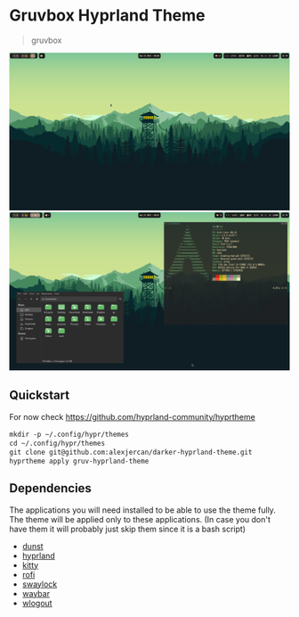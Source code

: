# Gruvbox Hyprland Theme

> gruvbox

<div align="center">

![fullscreen](./.resources/fullscreen.png)
![neofetch](./.resources/neofetch.png)

</div>

## Quickstart

For now check <https://github.com/hyprland-community/hyprtheme>

```console
mkdir -p ~/.config/hypr/themes
cd ~/.config/hypr/themes
git clone git@github.com:alexjercan/darker-hyprland-theme.git
hyprtheme apply gruv-hyprland-theme
```

## Dependencies

The applications you will need installed to be able to use the theme fully. The
theme will be applied only to these applications. (In case you don't have them
it will probably just skip them since it is a bash script)

* [dunst](https://github.com/dunst-project/dunst)
* [hyprland](https://github.com/hyprwm/Hyprland)
* [kitty](https://github.com/kovidgoyal/kitty)
* [rofi](https://github.com/davatorium/rofi)
* [swaylock](https://github.com/swaywm/swaylock)
* [waybar](https://github.com/Alexays/Waybar)
* [wlogout](https://github.com/ArtsyMacaw/wlogout)


